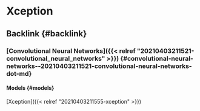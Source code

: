 # Xception


## Backlink {#backlink}


### [Convolutional Neural Networks]({{< relref "20210403211521-convolutional_neural_networks" >}}) {#convolutional-neural-networks--20210403211521-convolutional-neural-networks-dot-md}


#### Models {#models}

[Xception]({{< relref "20210403211555-xception" >}})
